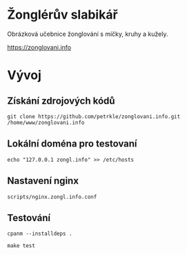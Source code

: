 # Žonglérův slabikář #

Obrázková učebnice žonglování s míčky, kruhy a kužely.

https://zonglovani.info

# Vývoj #

## Získání zdrojových kódů ##

	git clone https://github.com/petrkle/zonglovani.info.git /home/www/zonglovani.info

## Lokální doména pro testovaní ##

	echo "127.0.0.1 zongl.info" >> /etc/hosts

## Nastavení nginx ##

	scripts/nginx.zongl.info.conf

## Testování ##

	cpanm --installdeps .

	make test
